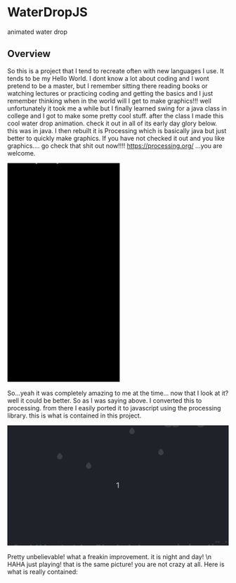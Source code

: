 # WaterDropJS
animated water drop

## Overview
So this is a project that I tend to recreate often with new languages I use. It tends to be my Hello World. I dont know a lot about coding and I wont pretend to be a master, but I remember sitting there reading books or watching lectures or practicing coding and getting the basics and I just remember thinking when in the world will I get to make graphics!!! well unfortunately it took me a while but I finally learned swing for a java class in college and I got to make some pretty cool stuff. after the class I made this cool water drop animation. check it out in all of its early day glory below. this was in java. I then rebuilt it is Processing which is basically java but just better to quickly make graphics. If you have not checked it out and you like graphics.... go check that shit out now!!!! https://processing.org/ ...you are welcome.  

![](img/WaterDrop.gif)

So...yeah it was completely amazing to me at the time... now that I look at it? well
it could be better. So as I was saying above. I converted this to processing.
from there I easily ported it to javascript using the processing library. this is what is contained
in this project.

![](img/WaterDropJS.gif)

Pretty unbelievable! what a freakin improvement.  it is night and day!
\n
HAHA just playing! that is the same picture! you are not crazy at all. Here is what is really contained:
